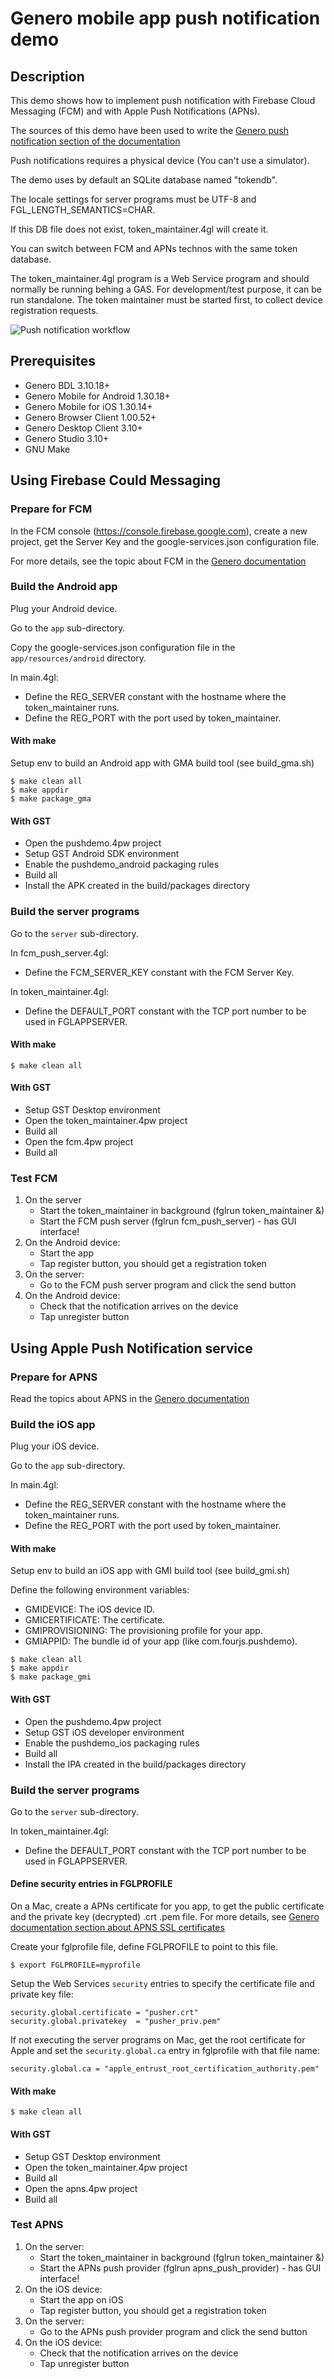 # Genero mobile app push notification demo

## Description

This demo shows how to implement push notification with Firebase Cloud Messaging (FCM) and with Apple Push Notifications (APNs).

The sources of this demo have been used to write the
 [Genero push notification section of the documentation](http://4js.com/online_documentation/fjs-fgl-manual-html/#fgl-topics/c_fgl_mobile_push_notifications.html)

Push notifications requires a physical device (You can't use a simulator).

The demo uses by default an SQLite database named "tokendb".

The locale settings for server programs must be UTF-8 and FGL_LENGTH_SEMANTICS=CHAR.

If this DB file does not exist, token_maintainer.4gl will create it.

You can switch between FCM and APNs technos with the same token database.

The token_maintainer.4gl program is a Web Service program and should normally be running behing a GAS.
For development/test purpose, it can be run standalone.
The token maintainer must be started first, to collect device registration requests.

![Push notification workflow](https://github.com/FourjsGenero/ex_push_notification/raw/master/docs/push-workflow.png)

## Prerequisites

* Genero BDL 3.10.18+
* Genero Mobile for Android 1.30.18+
* Genero Mobile for iOS 1.30.14+
* Genero Browser Client 1.00.52+
* Genero Desktop Client 3.10+
* Genero Studio 3.10+
* GNU Make

## Using Firebase Could Messaging

### Prepare for FCM

In the FCM console (https://console.firebase.google.com), create a new project,
get the Server Key and the google-services.json configuration file.

For more details, see the topic about FCM in the [Genero documentation](http://4js.com/online_documentation/fjs-fgl-manual-html/#fgl-topics/c_fgl_mobile_push_notif_gcm.html)

### Build the Android app

Plug your Android device.

Go to the `app` sub-directory.

Copy the google-services.json configuration file in the `app/resources/android` directory.

In main.4gl:
* Define the REG_SERVER constant with the hostname where the token_maintainer runs.
* Define the REG_PORT with the port used by token_maintainer.

#### With make

Setup env to build an Android app with GMA build tool (see build_gma.sh)

```
$ make clean all
$ make appdir
$ make package_gma
```

#### With GST

* Open the pushdemo.4pw project
* Setup GST Android SDK environment
* Enable the pushdemo_android packaging rules
* Build all
* Install the APK created in the build/packages directory

### Build the server programs

Go to the `server` sub-directory.

In fcm_push_server.4gl:
* Define the FCM_SERVER_KEY constant with the FCM Server Key.

In token_maintainer.4gl:
* Define the DEFAULT_PORT constant with the TCP port number to be used in FGLAPPSERVER.

#### With make

```
$ make clean all
```

#### With GST

* Setup GST Desktop environment
* Open the token_maintainer.4pw project
* Build all
* Open the fcm.4pw project
* Build all

### Test FCM

1. On the server
   * Start the token_maintainer in background (fglrun token_maintainer &)
   * Start the FCM push server (fglrun fcm_push_server) - has GUI interface!
2. On the Android device:
   * Start the app
   * Tap register button, you should get a registration token
3. On the server:
   * Go to the FCM push server program and click the send button
4. On the Android device:
   * Check that the notification arrives on the device
   * Tap unregister button

## Using Apple Push Notification service

### Prepare for APNS

Read the topics about APNS in the [Genero documentation](http://4js.com/online_documentation/fjs-fgl-manual-html/#fgl-topics/c_fgl_mobile_push_notif_apns.html)

### Build the iOS app

Plug your iOS device.

Go to the `app` sub-directory.

In main.4gl:
* Define the REG_SERVER constant with the hostname where the token_maintainer runs.
* Define the REG_PORT with the port used by token_maintainer.

#### With make

Setup env to build an iOS app with GMI build tool (see build_gmi.sh)

Define the following environment variables:

* GMIDEVICE: The iOS device ID.
* GMICERTIFICATE: The certificate.
* GMIPROVISIONING: The provisioning profile for your app.
* GMIAPPID: The bundle id of your app (like com.fourjs.pushdemo).

```
$ make clean all
$ make appdir
$ make package_gmi
```

#### With GST

* Open the pushdemo.4pw project
* Setup GST iOS developer environment
* Enable the pushdemo_ios packaging rules
* Build all
* Install the IPA created in the build/packages directory


### Build the server programs

Go to the `server` sub-directory.

In token_maintainer.4gl:
* Define the DEFAULT_PORT constant with the TCP port number to be used in FGLAPPSERVER.

#### Define security entries in FGLPROFILE

On a Mac, create a APNs certificate for you app, to get the public certificate
and the private key (decrypted) .crt .pem file.
For more details, see
[Genero documentation section about APNS SSL certificates](https://www.4js.com/online_documentation/fjs-fgl-manual-html/#fgl-topics/c_gws_ComAPNS_security.html)

Create your fglprofile file, define FGLPROFILE to point to this file.

```
$ export FGLPROFILE=myprofile 
```

Setup the Web Services `security` entries to specify the certificate file and private key file:

```
security.global.certificate = "pusher.crt"
security.global.privatekey  = "pusher_priv.pem"
```

If not executing the server programs on Mac, get the root certificate for Apple
and set the `security.global.ca` entry in fglprofile with that file name:

```
security.global.ca = "apple_entrust_root_certification_authority.pem"
```

#### With make

```
$ make clean all
```

#### With GST

* Setup GST Desktop environment
* Open the token_maintainer.4pw project
* Build all
* Open the apns.4pw project
* Build all

### Test APNS

1. On the server:
   * Start the token_maintainer in background (fglrun token_maintainer &)
   * Start the APNs push provider (fglrun apns_push_provider) - has GUI interface!
2. On the iOS device:
   * Start the app on iOS
   * Tap register button, you should get a registration token
3. On the server:
   * Go to the APNs push provider program and click the send button
4. On the iOS device:
   * Check that the notification arrives on the device
   * Tap unregister button
